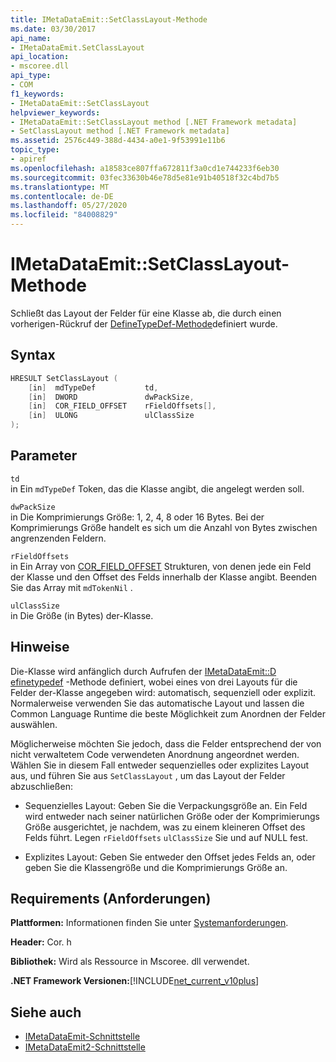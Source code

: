 ```yaml
---
title: IMetaDataEmit::SetClassLayout-Methode
ms.date: 03/30/2017
api_name:
- IMetaDataEmit.SetClassLayout
api_location:
- mscoree.dll
api_type:
- COM
f1_keywords:
- IMetaDataEmit::SetClassLayout
helpviewer_keywords:
- IMetaDataEmit::SetClassLayout method [.NET Framework metadata]
- SetClassLayout method [.NET Framework metadata]
ms.assetid: 2576c449-388d-4434-a0e1-9f53991e11b6
topic_type:
- apiref
ms.openlocfilehash: a18583ce807ffa672811f3a0cd1e744233f6eb30
ms.sourcegitcommit: 03fec33630b46e78d5e81e91b40518f32c4bd7b5
ms.translationtype: MT
ms.contentlocale: de-DE
ms.lasthandoff: 05/27/2020
ms.locfileid: "84008829"
---
```

# <a name="imetadataemitsetclasslayout-method"></a>IMetaDataEmit::SetClassLayout-Methode
Schließt das Layout der Felder für eine Klasse ab, die durch einen vorherigen-Rückruf der [DefineTypeDef-Methode](imetadataemit-definetypedef-method.md)definiert wurde.  
  
## <a name="syntax"></a>Syntax  
  
```cpp  
HRESULT SetClassLayout (  
    [in]  mdTypeDef           td,
    [in]  DWORD               dwPackSize,
    [in]  COR_FIELD_OFFSET    rFieldOffsets[],
    [in]  ULONG               ulClassSize
);  
```  
  
## <a name="parameters"></a>Parameter  
 `td`  
 in Ein `mdTypeDef` Token, das die Klasse angibt, die angelegt werden soll.  
  
 `dwPackSize`  
 in Die Komprimierungs Größe: 1, 2, 4, 8 oder 16 Bytes. Bei der Komprimierungs Größe handelt es sich um die Anzahl von Bytes zwischen angrenzenden Feldern.  
  
 `rFieldOffsets`  
 in Ein Array von [COR_FIELD_OFFSET](cor-field-offset-structure.md) Strukturen, von denen jede ein Feld der Klasse und den Offset des Felds innerhalb der Klasse angibt. Beenden Sie das Array mit `mdTokenNil` .  
  
 `ulClassSize`  
 in Die Größe (in Bytes) der-Klasse.  
  
## <a name="remarks"></a>Hinweise  
 Die-Klasse wird anfänglich durch Aufrufen der [IMetaDataEmit::D efinetypedef](imetadataemit-definetypedef-method.md) -Methode definiert, wobei eines von drei Layouts für die Felder der-Klasse angegeben wird: automatisch, sequenziell oder explizit. Normalerweise verwenden Sie das automatische Layout und lassen die Common Language Runtime die beste Möglichkeit zum Anordnen der Felder auswählen.  
  
 Möglicherweise möchten Sie jedoch, dass die Felder entsprechend der von nicht verwaltetem Code verwendeten Anordnung angeordnet werden. Wählen Sie in diesem Fall entweder sequenzielles oder explizites Layout aus, und führen Sie aus `SetClassLayout` , um das Layout der Felder abzuschließen:  
  
- Sequenzielles Layout: Geben Sie die Verpackungsgröße an. Ein Feld wird entweder nach seiner natürlichen Größe oder der Komprimierungs Größe ausgerichtet, je nachdem, was zu einem kleineren Offset des Felds führt. Legen `rFieldOffsets` `ulClassSize` Sie und auf NULL fest.  
  
- Explizites Layout: Geben Sie entweder den Offset jedes Felds an, oder geben Sie die Klassengröße und die Komprimierungs Größe an.  
  
## <a name="requirements"></a>Requirements (Anforderungen)  
 **Plattformen:** Informationen finden Sie unter [Systemanforderungen](../../get-started/system-requirements.md).  
  
 **Header:** Cor. h  
  
 **Bibliothek:** Wird als Ressource in Mscoree. dll verwendet.  
  
 **.NET Framework Versionen:**[!INCLUDE[net_current_v10plus](../../../../includes/net-current-v10plus-md.md)]  
  
## <a name="see-also"></a>Siehe auch

- [IMetaDataEmit-Schnittstelle](imetadataemit-interface.md)
- [IMetaDataEmit2-Schnittstelle](imetadataemit2-interface.md)
